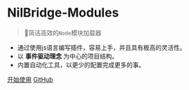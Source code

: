 # NilBridge-Modules

> 🚀简洁高效的`Node`模块加载器

- 通过使用js语言编写插件，容易上手，并且具有极高的灵活性。
- 以 **事件驱动理念** 为中心的项目结构。
- 内置自动化工具，以更少的配置完成更多的事。

[开始使用](docs/init.md)
[GitHub](https://github.com/nilbridge/)